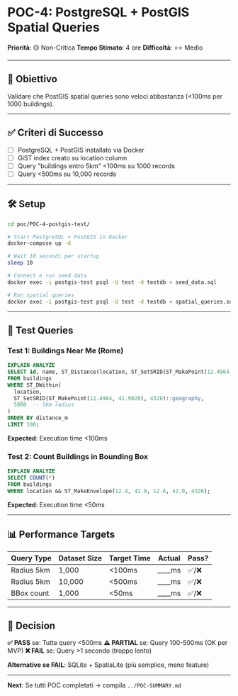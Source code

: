 # POC-4: PostgreSQL + PostGIS Spatial Queries

**Priorità**: 🟡 Non-Critica
**Tempo Stimato**: 4 ore
**Difficoltà**: ⭐⭐ Medio

---

## 🎯 Obiettivo

Validare che PostGIS spatial queries sono veloci abbastanza (<100ms per 1000 buildings).

---

## ✅ Criteri di Successo

- [ ] PostgreSQL + PostGIS installato via Docker
- [ ] GiST index creato su location column
- [ ] Query "buildings entro 5km" <100ms su 1000 records
- [ ] Query <500ms su 10,000 records

---

## 🛠️ Setup

```bash
cd poc/POC-4-postgis-test/

# Start PostgreSQL + PostGIS in Docker
docker-compose up -d

# Wait 10 secondi per startup
sleep 10

# Connect e run seed data
docker exec -i postgis-test psql -U test -d testdb < seed_data.sql

# Run spatial queries
docker exec -i postgis-test psql -U test -d testdb < spatial_queries.sql
```

---

## 🧪 Test Queries

### Test 1: Buildings Near Me (Rome)
```sql
EXPLAIN ANALYZE
SELECT id, name, ST_Distance(location, ST_SetSRID(ST_MakePoint(12.4964, 41.9028), 4326)::geography) as distance_m
FROM buildings
WHERE ST_DWithin(
  location,
  ST_SetSRID(ST_MakePoint(12.4964, 41.9028), 4326)::geography,
  5000  -- 5km radius
)
ORDER BY distance_m
LIMIT 100;
```

**Expected**: Execution time <100ms

### Test 2: Count Buildings in Bounding Box
```sql
EXPLAIN ANALYZE
SELECT COUNT(*)
FROM buildings
WHERE location && ST_MakeEnvelope(12.4, 41.8, 12.6, 42.0, 4326);
```

**Expected**: Execution time <50ms

---

## 📊 Performance Targets

| Query Type | Dataset Size | Target Time | Actual | Pass? |
|------------|--------------|-------------|--------|-------|
| Radius 5km | 1,000 | <100ms | ____ms | ✅/❌ |
| Radius 5km | 10,000 | <500ms | ____ms | ✅/❌ |
| BBox count | 1,000 | <50ms | ____ms | ✅/❌ |

---

## 🎯 Decision

**✅ PASS** se: Tutte query <500ms
**⚠️ PARTIAL** se: Query 100-500ms (OK per MVP)
**❌ FAIL** se: Query >1 secondo (troppo lento)

**Alternative se FAIL**: SQLite + SpatiaLite (più semplice, meno feature)

---

**Next**: Se tutti POC completati → compila `../POC-SUMMARY.md`
